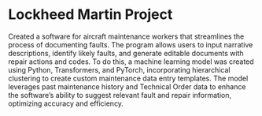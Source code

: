 # Lockheed Martin Project 
Created a software for aircraft maintenance workers that streamlines the process of documenting faults. The program allows users to input narrative descriptions, identify likely faults, and generate editable documents with repair actions and codes. To do this, a machine learning model was created using Python, Transformers, and PyTorch, incorporating hierarchical clustering to create custom maintenance data entry templates. The model leverages past maintenance history and Technical Order data to enhance the software’s ability to suggest relevant fault and repair information, optimizing accuracy and efficiency.
